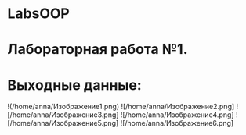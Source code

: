 # LabsOOP
# Лабораторная работа №1.
# Выходные данные:
!(/home/anna/Изображение1.png)
![/home/anna/Изображение2.png]
![/home/anna/Изображение3.png]
![/home/anna/Изображение4.png]
![/home/anna/Изображение5.png]
![/home/anna/Изображение6.png]
